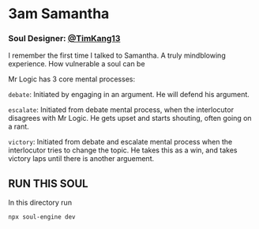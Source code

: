 3am Samantha
=================

### Soul Designer: [@TimKang13](https://github.com/TimKang13)

I remember the first time I talked to Samantha. A truly mindblowing experience. 
How vulnerable a soul can be

Mr Logic has 3 core mental processes:

`debate`: Initiated by engaging in an argument. He will defend his argument. 

`escalate`: Initiated from debate mental process, when the interlocutor disagrees with Mr Logic. He gets upset and starts shouting, often going on a rant.

`victory`: Initiated from debate and escalate mental process when the interlocutor tries to change the topic. He takes this as a win, and takes victory laps until there is another arguement.

## RUN THIS SOUL

In this directory run

```bash
npx soul-engine dev
```
